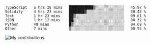 <!--START_SECTION:waka-->

```text
TypeScript   6 hrs 38 mins   ███████████▒░░░░░░░░░░░░░   45.97 %
Solidity     4 hrs 23 mins   ███████▓░░░░░░░░░░░░░░░░░   30.48 %
Text         1 hr 23 mins    ██▒░░░░░░░░░░░░░░░░░░░░░░   09.61 %
JSON         1 hr 12 mins    ██░░░░░░░░░░░░░░░░░░░░░░░   08.32 %
Python       40 mins         █▒░░░░░░░░░░░░░░░░░░░░░░░   04.68 %
Other        7 mins          ▒░░░░░░░░░░░░░░░░░░░░░░░░   00.92 %
```

<!--END_SECTION:waka-->
<img src="https://github-readme-streak-stats.herokuapp.com/?user=pahas&theme=white" alt="My contributions" />
